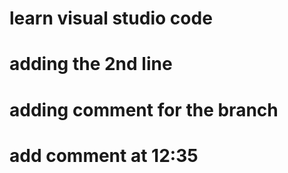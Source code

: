 # learn visual studio code
# adding the 2nd line
# adding comment for the branch
# add comment at 12:35
